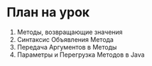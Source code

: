 # План на урок
1. Методы, возвращающие значения
2. Синтаксис Объявления Метода
3. Передача Аргументов в Методы
4. Параметры и Перегрузка Методов в Java
